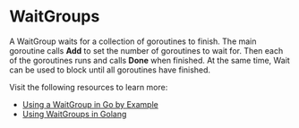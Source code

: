 # WaitGroups

A WaitGroup waits for a collection of goroutines to finish. The main goroutine calls **Add** to set the number of goroutines to wait for. Then each of the goroutines runs and calls **Done** when finished. At the same time, Wait can be used to block until all goroutines have finished.

Visit the following resources to learn more:

- [Using a WaitGroup in Go by Example](https://gobyexample.com/waitgroups)
- [Using WaitGroups in Golang](https://www.geeksforgeeks.org/using-waitgroup-in-golang/)